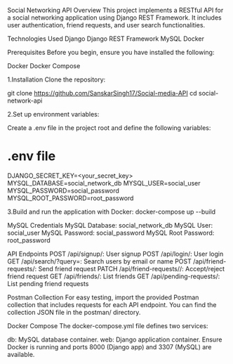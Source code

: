 Social Networking API
Overview
This project implements a RESTful API for a social networking application using Django REST Framework. It includes user authentication, friend requests, and user search functionalities.

Technologies Used
Django
Django REST Framework
MySQL
Docker

Prerequisites
Before you begin, ensure you have installed the following:

Docker
Docker Compose

1.Installation
Clone the repository:

git clone https://github.com/SanskarSingh17/Social-media-API
cd social-network-api

2.Set up environment variables:

Create a .env file in the project root and define the following variables:

# .env file
DJANGO_SECRET_KEY=<your_secret_key>
MYSQL_DATABASE=social_network_db
MYSQL_USER=social_user
MYSQL_PASSWORD=social_password
MYSQL_ROOT_PASSWORD=root_password


3.Build and run the application with Docker:
docker-compose up --build

MySQL Credentials
MySQL Database: social_network_db
MySQL User: social_user
MySQL Password: social_password
MySQL Root Password: root_password



API Endpoints
POST /api/signup/: User signup
POST /api/login/: User login
GET /api/search/?query=<query>: Search users by email or name
POST /api/friend-requests/: Send friend request
PATCH /api/friend-requests/<id>/: Accept/reject friend request
GET /api/friends/: List friends
GET /api/pending-requests/: List pending friend requests

Postman Collection
For easy testing, import the provided Postman collection that includes requests for each API endpoint. You can find the collection JSON file in the postman/ directory.

Docker Compose
The docker-compose.yml file defines two services:

db: MySQL database container.
web: Django application container.
Ensure Docker is running and ports 8000 (Django app) and 3307 (MySQL) are available.
